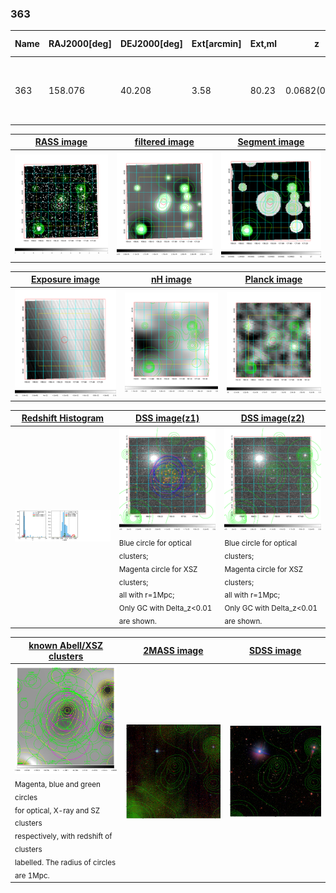 <div STYLE="page-break-after: always;"></div>

### 363

|Name|RAJ2000[deg]|DEJ2000[deg] |Ext[arcmin]| Ext,ml | z | z_src| C|GC(XSZ,Delta_z<0.01)| GC(OPT,Delta_z<0.01)|GC| R_sig[arcmin] | R500[arcmin] | R500[Mpc]| CRsig[c/s] | CR500[c/s] |L500[1E44 erg/s]|F500[1E-12 erg/s/cm^2]| M500[1E14 Msun]|Tx[keV]|Cnt_sig|Beta|Rc[arcmin]|Comment|Alias|
|---|---|---|---|---|---|------|---|--------|---------|----------|---|---|---|---|---|---|---|---|---|---|---|---|---|---|
|363| 158.076| 40.208| 3.58| 80.23| 0.0682(0.005)| z1, z_xsz| B| L03| A, N, W| A, C, F20, L03, MCXC, N, SPI, W, XB| 13.675| 10.106| 0.791| 0.248(0.034)| 0.238(0.033)| 0.518(0.050)| 4.590(0.441)| 1.50(0.07)| 2.81(0.09)| 137.4| 0.887(-0.125+0.080)| 8.159(-1.244+0.862)| -| k444|

|[RASS image](../image/363/363_img.pdf)|[filtered image](../image/363/363_fil.pdf)|[Segment image](../image/363/363_seg.pdf)|
|-------------------|--------------------|-------------------|
| <img src="../image/363/363_img.png" width="300">  | <img src="../image/363/363_fil.png" width="300">   | <img src="../image/363/363_seg.png" width="300">  |

|[Exposure image](../image/363/363_mex.pdf)| [nH image](../image/363/363_nh.pdf)| [Planck image](../image/363/363_p.pdf)|
|-------------------|--------------------|-------------------|
|<img src="../image/363/363_mex.png" width="300">   | <img src="../image/363/363_nh.png" width="300">    | <img src="../image/363/363_p.png" width="300"> |

|[Redshift Histogram](../image/363/363_zg.pdf) | [DSS image(z1)](../image/363/363_dss_z1.pdf)      |  [DSS image(z2)](../image/363/363_dss_z2.pdf)    |
|-------------------|--------------------|-------------------|
|<img src="../image/363/363_zg.png" width="300"> |<img src="../image/363/363_dss_z1.png" width="300"> <sub><br>Blue circle for optical clusters; <br>Magenta circle for XSZ clusters; <br>all with r=1Mpc; <br>Only GC with Delta_z<0.01 are shown. </sub>| <img src="../image/363/363_dss_z2.png" width="300"><sub><br>Blue circle for optical clusters; <br>Magenta circle for XSZ clusters; <br>all with r=1Mpc; <br>Only GC with Delta_z<0.01 are shown. </sub> |

|[known Abell/XSZ clusters](../image/363/363_gc.pdf) | [2MASS image](../image/363/363_2mass.pdf)      |[SDSS image](../image/363/363_sdss.pdf)   |
|-------------------|-------------------|-------------------|
|<img src=../image/363/363_gc.png width="300"> <br><sub>Magenta, blue and green circles <br>for optical, X-ray and SZ clusters <br>respectively, with redshift of clusters <br>labelled. The radius of circles <br>are 1Mpc.</sub>|<img src="../image/363/363_2mass.png" width="300">  | <img src="../image/363/363_sdss.png" width="300">  |




